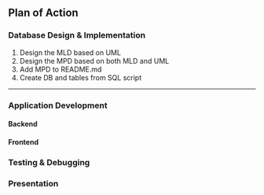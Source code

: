## Plan of Action

### Database Design & Implementation
1. Design the MLD based on UML
2. Design the MPD based on both MLD and UML
3. Add MPD to README.md
4. Create DB and tables from SQL script
----
### Application Development
#### Backend 
#### Frontend
### Testing & Debugging
### Presentation